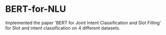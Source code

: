 # BERT-for-NLU
Implemented the paper 'BERT for Joint Intent Classification and Slot Filling' for Slot and intent classification on 4 different datasets.

